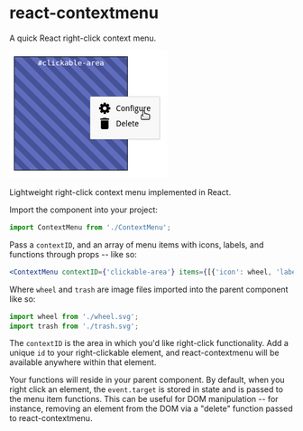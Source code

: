 # react-contextmenu
A quick React right-click context menu.

![example right-click menu](react-contextmenu.png?raw=true "example right-click menu")


Lightweight right-click context menu implemented in React.

Import the component into your project:

```javascript
import ContextMenu from './ContextMenu';
```

Pass a ```contextID```, and an array of menu items with icons, labels, and functions through props -- like so:

```jsx
<ContextMenu contextID={'clickable-area'} items={[{'icon': wheel, 'label': 'Configure', 'function': this.configHandler}, {'icon': trash, 'label': 'Delete', 'function': this.deleteHandler}]} />
```

Where ```wheel``` and ```trash``` are image files imported into the parent component like so:

```javascript
import wheel from './wheel.svg';
import trash from './trash.svg';
```

The ```contextID``` is the area in which you'd like right-click functionality. Add a unique ```id``` to your right-clickable element, and react-contextmenu will be available anywhere within that element.

Your functions will reside in your parent component. By default, when you right click an element, the ```event.target``` is stored in state and is passed to the menu item functions. This can be useful for DOM manipulation -- for instance, removing an element from the DOM via a "delete" function passed to react-contextmenu.


